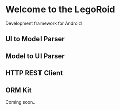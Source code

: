 # **Welcome to the LegoRoid**

Development framework for Android

## UI to Model Parser

## Model to UI Parser

## HTTP REST Client

## ORM Kit

Coming soon..
